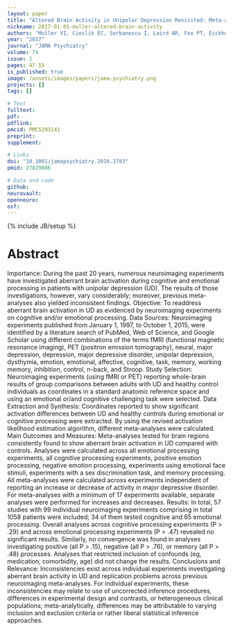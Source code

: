 ```yaml
---
layout: paper
title: "Altered Brain Activity in Unipolar Depression Revisited: Meta-analyses of Neuroimaging Studies"
nickname: 2017-01-01-muller-altered-brain-activity
authors: "Muller VI, Cieslik EC, Serbanescu I, Laird AR, Fox PT, Eickhoff SB"
year: "2017"
journal: "JAMA Psychiatry"
volume: 74
issue: 1
pages: 47-55
is_published: true
image: /assets/images/papers/jama-psychiatry.png
projects: []
tags: []

# Text
fulltext:
pdf:
pdflink:
pmcid: PMC5293141
preprint:
supplement:

# Links
doi: "10.1001/jamapsychiatry.2016.2783"
pmid: 27829086

# Data and code
github:
neurovault:
openneuro:
osf:
---
```

{% include JB/setup %}

# Abstract

Importance: During the past 20 years, numerous neuroimaging experiments have investigated aberrant brain activation during cognitive and emotional processing in patients with unipolar depression (UD). The results of those investigations, however, vary considerably; moreover, previous meta-analyses also yielded inconsistent findings. Objective: To readdress aberrant brain activation in UD as evidenced by neuroimaging experiments on cognitive and/or emotional processing. Data Sources: Neuroimaging experiments published from January 1, 1997, to October 1, 2015, were identified by a literature search of PubMed, Web of Science, and Google Scholar using different combinations of the terms fMRI (functional magnetic resonance imaging), PET (positron emission tomography), neural, major depression, depression, major depressive disorder, unipolar depression, dysthymia, emotion, emotional, affective, cognitive, task, memory, working memory, inhibition, control, n-back, and Stroop. Study Selection: Neuroimaging experiments (using fMRI or PET) reporting whole-brain results of group comparisons between adults with UD and healthy control individuals as coordinates in a standard anatomic reference space and using an emotional or/and cognitive challenging task were selected. Data Extraction and Synthesis: Coordinates reported to show significant activation differences between UD and healthy controls during emotional or cognitive processing were extracted. By using the revised activation likelihood estimation algorithm, different meta-analyses were calculated. Main Outcomes and Measures: Meta-analyses tested for brain regions consistently found to show aberrant brain activation in UD compared with controls. Analyses were calculated across all emotional processing experiments, all cognitive processing experiments, positive emotion processing, negative emotion processing, experiments using emotional face stimuli, experiments with a sex discrimination task, and memory processing. All meta-analyses were calculated across experiments independent of reporting an increase or decrease of activity in major depressive disorder. For meta-analyses with a minimum of 17 experiments available, separate analyses were performed for increases and decreases. Results: In total, 57 studies with 99 individual neuroimaging experiments comprising in total 1058 patients were included; 34 of them tested cognitive and 65 emotional processing. Overall analyses across cognitive processing experiments (P > .29) and across emotional processing experiments (P > .47) revealed no significant results. Similarly, no convergence was found in analyses investigating positive (all P > .15), negative (all P > .76), or memory (all P > .48) processes. Analyses that restricted inclusion of confounds (eg, medication, comorbidity, age) did not change the results. Conclusions and Relevance: Inconsistencies exist across individual experiments investigating aberrant brain activity in UD and replication problems across previous neuroimaging meta-analyses. For individual experiments, these inconsistencies may relate to use of uncorrected inference procedures, differences in experimental design and contrasts, or heterogeneous clinical populations; meta-analytically, differences may be attributable to varying inclusion and exclusion criteria or rather liberal statistical inference approaches.
